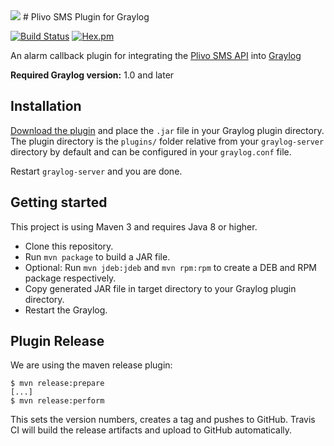 <img src="http://s32.postimg.org/54t7a8ck5/plivosms.png"/>
# Plivo SMS Plugin for Graylog

[![Build Status](https://travis-ci.org/aeke/graylog-plugin-plivosms.svg?branch=master)](https://travis-ci.org/aeke/graylog-plugin-plivosms)
[![Hex.pm](https://img.shields.io/hexpm/l/plug.svg?maxAge=2592000)]()

An alarm callback plugin for integrating the <a href="https://www.plivo.com/sms-api/">Plivo SMS API</a> into <a href="https://www.graylog.org/">Graylog</a>

**Required Graylog version:** 1.0 and later

Installation
------------

[Download the plugin](https://github.com/aeke/graylog-plugin-plivosms/releases)
and place the `.jar` file in your Graylog plugin directory. The plugin directory
is the `plugins/` folder relative from your `graylog-server` directory by default
and can be configured in your `graylog.conf` file.

Restart `graylog-server` and you are done.


Getting started
---------------

This project is using Maven 3 and requires Java 8 or higher.

* Clone this repository.
* Run `mvn package` to build a JAR file.
* Optional: Run `mvn jdeb:jdeb` and `mvn rpm:rpm` to create a DEB and RPM package respectively.
* Copy generated JAR file in target directory to your Graylog plugin directory.
* Restart the Graylog.

Plugin Release
--------------

We are using the maven release plugin:

```
$ mvn release:prepare
[...]
$ mvn release:perform
```

This sets the version numbers, creates a tag and pushes to GitHub. Travis CI will build the release artifacts and upload to GitHub automatically.
